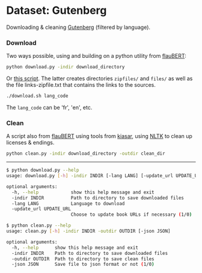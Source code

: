 # Dataset: Gutenberg

Downloading & cleaning [Gutenberg](https://www.gutenberg.org/) (filtered by language).

### Download

Two ways possible, using and building on a python utility from [flauBERT](https://github.com/getalp/Flaubert):

```bash
python download.py -indir download_directory
```

Or [this script](https://www.exratione.com/2014/11/how-to-politely-download-all-english-language-text-format-files-from-project-gutenberg/). The latter creates directories `zipfiles/` and `files/` as well as the file links-zipfile.txt that contains the links to the sources.

```bash
./download.sh lang_code
```

The `lang_code` can be 'fr', 'en', etc.

### Clean

A script also from [flauBERT](https://github.com/getalp/Flaubert) using tools
from [kiasar](https://github.com/kiasar/gutenberg_cleaner/blob/master/_cleaning_options/strip_headers.py), using [NLTK](https://www.nltk.org/) to clean up licenses & endings.


```bash
python clean.py -indir download_directory -outdir clean_dir
```

---

```bash
$ python download.py --help
usage: download.py [-h] -indir INDIR [-lang LANG] [-update_url UPDATE_URL]

optional arguments:
  -h, --help            show this help message and exit
  -indir INDIR          Path to directory to save downloaded files
  -lang LANG            Language to download
  -update_url UPDATE_URL
                        Choose to update book URLs if necessary (1/0)

```

```bash
$ python clean.py --help
usage: clean.py [-h] -indir INDIR -outdir OUTDIR [-json JSON]

optional arguments:
  -h, --help      show this help message and exit
  -indir INDIR    Path to directory to save downloaded files
  -outdir OUTDIR  Path to directory to save clean files
  -json JSON      Save file to json format or not (1/0)
```
